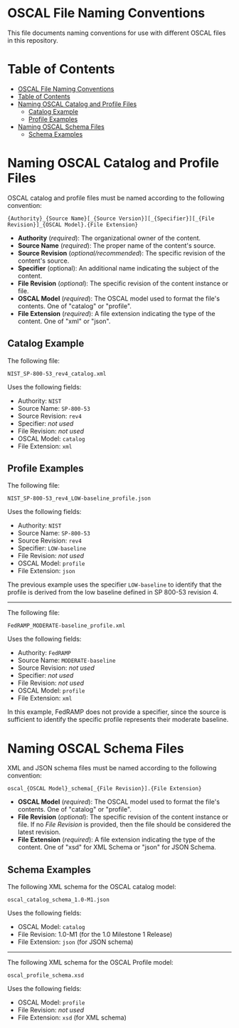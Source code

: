 # OSCAL File Naming Conventions

This file documents naming conventions for use with different OSCAL files in this repository.

# Table of Contents

- [OSCAL File Naming Conventions](#oscal-file-naming-conventions)
- [Table of Contents](#table-of-contents)
- [Naming OSCAL Catalog and Profile Files](#naming-oscal-catalog-and-profile-files)
    - [Catalog Example](#catalog-example)
    - [Profile Examples](#profile-examples)
- [Naming OSCAL Schema Files](#naming-oscal-schema-files)
    - [Schema Examples](#schema-examples)


# Naming OSCAL Catalog and Profile Files

OSCAL catalog and profile files must be named according to the following convention:

```
{Authority}_{Source Name}[_{Source Version}][_{Specifier}][_{File Revision}]_{OSCAL Model}.{File Extension}
```

- **Authority** (*required*): The organizational owner of the content.
- **Source Name** (*required*): The proper name of the content's source.
- **Source Revision** (*optional/recommended*): The specific revision of the content's source.
- **Specifier** (optional): An additional name indicating the subject of the content.
- **File Revision** (*optional*): The specific revision of the content instance or file.
- **OSCAL Model** (*required*): The OSCAL model used to format the file's contents. One of "catalog" or "profile".
- **File Extension** (*required*): A file extension indicating the type of the content. One of "xml" or "json".

## Catalog Example

The following file:

```
NIST_SP-800-53_rev4_catalog.xml
```

Uses the following fields:
- Authority: ```NIST```
- Source Name: ```SP-800-53```
- Source Revision: ```rev4```
- Specifier: *not used*
- File Revision: *not used*
- OSCAL Model: ```catalog```
- File Extension: ```xml```

## Profile Examples

The following file:

```
NIST_SP-800-53_rev4_LOW-baseline_profile.json
```

Uses the following fields:
- Authority: ```NIST``` 
- Source Name: ```SP-800-53```
- Source Revision: ```rev4```
- Specifier: ```LOW-baseline```
- File Revision: *not used*
- OSCAL Model: ```profile```
- File Extension: ```json```

The previous example uses the specifier ```LOW-baseline``` to identify that the profile is derived from the low baseline defined in SP 800-53 revision 4.

---

The following file:

```
FedRAMP_MODERATE-baseline_profile.xml
```

Uses the following fields:
- Authority: ```FedRAMP``` 
- Source Name: ```MODERATE-baseline```
- Source Revision: *not used*
- Specifier: *not used*
- File Revision: *not used*
- OSCAL Model: ```profile```
- File Extension: ```xml```

In this example, FedRAMP does not provide a specifier, since the source is sufficient to identify the specific profile represents their moderate baseline.

# Naming OSCAL Schema Files

XML and JSON schema files must be named according to the following convention:

```
oscal_{OSCAL Model}_schema[_{File Revision}].{File Extension}
```

- **OSCAL Model** (*required*): The OSCAL model used to format the file's contents. One of "catalog" or "profile".
- **File Revision** (*optional*): The specific revision of the content instance or file. If no *File Revision* is provided, then the file should be considered the latest revision.
- **File Extension** (*required*): A file extension indicating the type of the content. One of "xsd" for XML Schema or "json" for JSON Schema.

## Schema Examples

The following XML schema for the OSCAL catalog model:

```
oscal_catalog_schema_1.0-M1.json
```

Uses the following fields:
- OSCAL Model: ```catalog```
- File Revision: 1.0-M1 (for the 1.0 Milestone 1 Release)
- File Extension: ```json``` (for JSON schema)

---

The following XML schema for the OSCAL Profile model:

```
oscal_profile_schema.xsd
```

Uses the following fields:
- OSCAL Model: ```profile```
- File Revision: *not used*
- File Extension: ```xsd``` (for XML schema)
